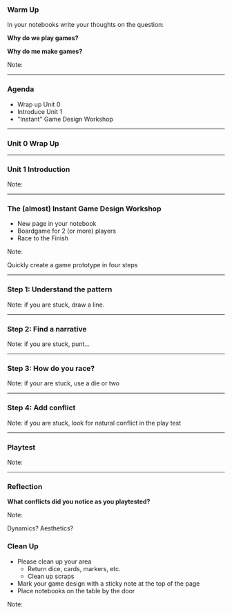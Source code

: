 ### Warm Up

In your notebooks write your thoughts on the question:

**Why do we play games?**

**Why do me make games?**

Note:

---

### Agenda

* Wrap up Unit 0
* Introduce Unit 1
* "Instant" Game Design Workshop

---

### Unit 0 Wrap Up

---

### Unit 1 Introduction

Note:

---

### The (almost) Instant Game Design Workshop

* New page in your notebook
* Boardgame for 2 (or more) players
* Race to the Finish

Note:

Quickly create a game prototype in four steps

---

### Step 1: Understand the pattern

Note: if you are stuck, draw a line.

---

### Step 2: Find a narrative

Note: if you are stuck, punt...

---

### Step 3: How do you race?

Note: if your are stuck, use a die or two

---

### Step 4: Add conflict

Note: if you are stuck, look for natural conflict in the play test

---

### Playtest

Note:

---

### Reflection

**What conflicts did you notice as you playtested?**

Note:

Dynamics? Aesthetics?

### Clean Up

* Please clean up your area
  - Return dice, cards, markers, etc.
  - Clean up scraps
* Mark your game design with a sticky note at the top of the page
* Place notebooks on the table by the door

Note:


